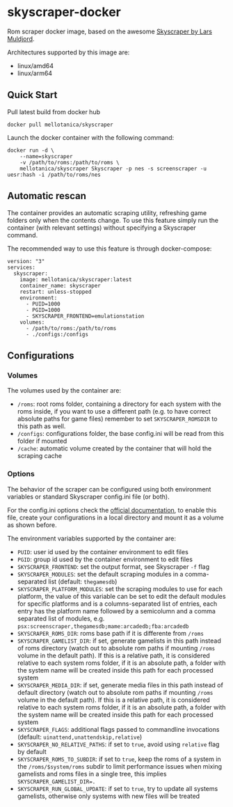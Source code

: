 # skyscraper-docker
Rom scraper docker image, based on the awesome [Skyscraper by Lars Muldjord](https://github.com/muldjord/skyscraper).

Architectures supported by this image are:

- linux/amd64
- linux/arm64

## Quick Start

Pull latest build from docker hub

```
docker pull mellotanica/skyscraper
````

Launch the docker container with the following command:

``` 
docker run -d \
    --name=skyscraper
    -v /path/to/roms:/path/to/roms \
    mellotanica/skyscraper Skyscraper -p nes -s screenscraper -u uesr:hash -i /path/to/roms/nes
```

## Automatic rescan

The container provides an automatic scraping utility, refreshing game folders only when the contents change.
To use this feature simply run the container (with relevant settings) without specifying a Skyscraper command.

The recommended way to use this feature is through docker-compose:
```
version: "3"
services:
  skyscraper:
    image: mellotanica/skyscraper:latest
    container_name: skyscraper
    restart: unless-stopped
    environment:
      - PUID=1000
      - PGID=1000
      - SKYSCRAPER_FRONTEND=emulationstation
    volumes:
      - /path/to/roms:/path/to/roms
      - ./configs:/configs
```

## Configurations

### Volumes

The volumes used by the container are:

- `/roms`: root roms folder, containing a directory for each system with the roms inside, if you want to use a different path (e.g. to have correct absolute paths for game files) remember to set `SKYSCRAPER_ROMSDIR` to this path as well.
- `/configs`: configurations folder, the base config.ini will be read from this folder if mounted
- `/cache`: automatic volume created by the container that will hold the scraping cache

### Options

The behavior of the scraper can be configured using both environment variables or standard Skyscraper config.ini file (or both).

For the config.ini options check the [official documentation](https://github.com/muldjord/skyscraper/blob/master/docs/CONFIGINI.md), to enable this file, create your configurations in a local directory and mount it as a volume as shown before.

The environment variables supported by the container are:

- `PUID`: user id used by the container environment to edit files
- `PGID`: group id used by the container environment to edit files
- `SKYSCRAPER_FRONTEND`: set the output format, see Skyscraper `-f` flag
- `SKYSCRAPER_MODULES`: set the default scraping modules in a comma-separated list (default: `thegamesdb`)
- `SKYSCRAPER_PLATFORM_MODULES`: set the scraping modules to use for each platform, the value of this variable can be set to edit the default modules for specific platforms and is a columns-separated list of entries, each entry has the platform name followed by a semicolumn and a comma separated list of modules, e.g. `psx:screenscraper,thegamesdb;mame:arcadedb;fba:arcadedb`
- `SKYSCRAPER_ROMS_DIR`: roms base path if it is differente from `/roms`
- `SKYSCRAPER_GAMELIST_DIR`: if set, generate gamelists in this path instead of roms directory (watch out to absolute rom paths if mounting `/roms` volume in the default path). If this is a relative path, it is considered relative to each system roms folder, if it is an absolute path, a folder with the system name will be created inside this path for each processed system
- `SKYSCRAPER_MEDIA_DIR`: if set, generate media files in this path instead of default directory (watch out to absolute rom paths if mounting `/roms` volume in the default path). If this is a relative path, it is considered relative to each system roms folder, if it is an absolute path, a folder with the system name will be created inside this path for each processed system
- `SKYSCRAPER_FLAGS`: additional flags passed to commandline invocations (default: `uinattend,unattendskip,relative`)
- `SKYSCRAPER_NO_RELATIVE_PATHS`: if set to `true`, avoid using `relative` flag by default
- `SKYSCRAPER_ROMS_TO_SUBDIR`: if set to `true`, keep the roms of a system in the `/roms/$system/roms` subdir to limit performance issues when mixing gamelists and roms files in a single tree, this implies `SKYSCRAPER_GAMELIST_DIR=.`
- `SKYSCRAPER_RUN_GLOBAL_UPDATE`: if set to `true`, try to update all systems gamelists, otherwise only systems with new files will be treated

